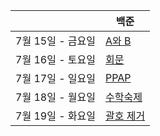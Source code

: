 |                   | 백준                                              |
| ----------------- | ------------------------------------------------- |
| 7월 15일 - 금요일 | [A와 B](https://www.acmicpc.net/problem/12904)    |
| 7월 16일 - 토요일 | [회문](https://www.acmicpc.net/problem/17609)     |
| 7월 17일 - 일요일 | [PPAP](https://www.acmicpc.net/problem/16120)     |
| 7월 18일 - 월요일 | [수학숙제](https://www.acmicpc.net/problem/2870)  |
| 7월 19일 - 화요일 | [괄호 제거](https://www.acmicpc.net/problem/2800) |



